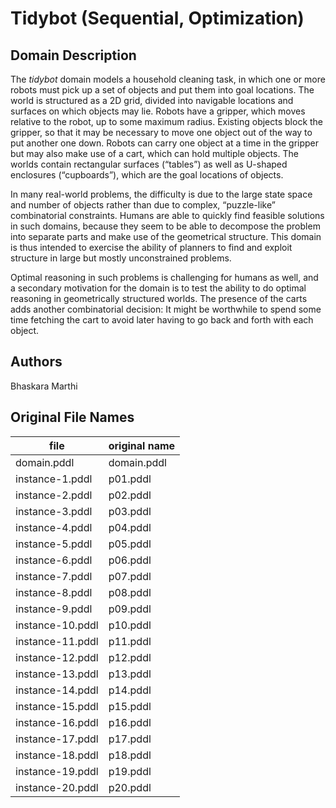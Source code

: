 # Tidybot (Sequential, Optimization)

## Domain Description

The *tidybot* domain models a household cleaning task, in which one or more robots must pick up a set of objects and put them into goal locations.
The world is structured as a 2D grid, divided into navigable locations and surfaces on which objects may lie.
Robots have a gripper, which moves relative to the robot, up to some maximum radius.
Existing objects block the gripper, so that it may be necessary to move one object out of the way to put another one down.
Robots can carry one object at a time in the gripper but may also make use of a cart, which can hold multiple objects.
The worlds contain rectangular surfaces (“tables”) as well as U-shaped enclosures (“cupboards”), which are the goal locations of objects.

In many real-world problems, the difficulty is due to the large state space and number of objects rather than due to complex, “puzzle-like” combinatorial constraints.
Humans are able to quickly find feasible solutions in such domains, because they seem to be able to decompose the problem into separate parts and make use of the geometrical structure.
This domain is thus intended to exercise the ability of planners to find and exploit structure in large but mostly unconstrained problems.

Optimal reasoning in such problems is challenging for humans as well, and a secondary motivation for the domain is to test the ability to do optimal reasoning in geometrically structured worlds.
The presence of the carts adds another combinatorial decision:
It might be worthwhile to spend some time fetching the cart to avoid later having to go back and forth with each object.

## Authors

Bhaskara Marthi

## Original File Names

| file             | original name |
|------------------|---------------|
| domain.pddl      | domain.pddl   |
| instance-1.pddl  | p01.pddl      |
| instance-2.pddl  | p02.pddl      |
| instance-3.pddl  | p03.pddl      |
| instance-4.pddl  | p04.pddl      |
| instance-5.pddl  | p05.pddl      |
| instance-6.pddl  | p06.pddl      |
| instance-7.pddl  | p07.pddl      |
| instance-8.pddl  | p08.pddl      |
| instance-9.pddl  | p09.pddl      |
| instance-10.pddl | p10.pddl      |
| instance-11.pddl | p11.pddl      |
| instance-12.pddl | p12.pddl      |
| instance-13.pddl | p13.pddl      |
| instance-14.pddl | p14.pddl      |
| instance-15.pddl | p15.pddl      |
| instance-16.pddl | p16.pddl      |
| instance-17.pddl | p17.pddl      |
| instance-18.pddl | p18.pddl      |
| instance-19.pddl | p19.pddl      |
| instance-20.pddl | p20.pddl      |
